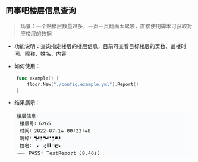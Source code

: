 ## 同事吧楼层信息查询
> 场景：一个贴楼层数量过多，一页一页翻面太累啦，直接使用脚本可获取对应楼层的数据

- 功能说明：查询指定楼层的楼层信息，目前可查看目标楼层的页数、盖楼时间、昵称、姓名、内容


- 如何使用：
```go
    func example() {
        floor.New("./config.example.yml").Report()
    }
```


- 结果展示：

    ![img.png](img.png)
